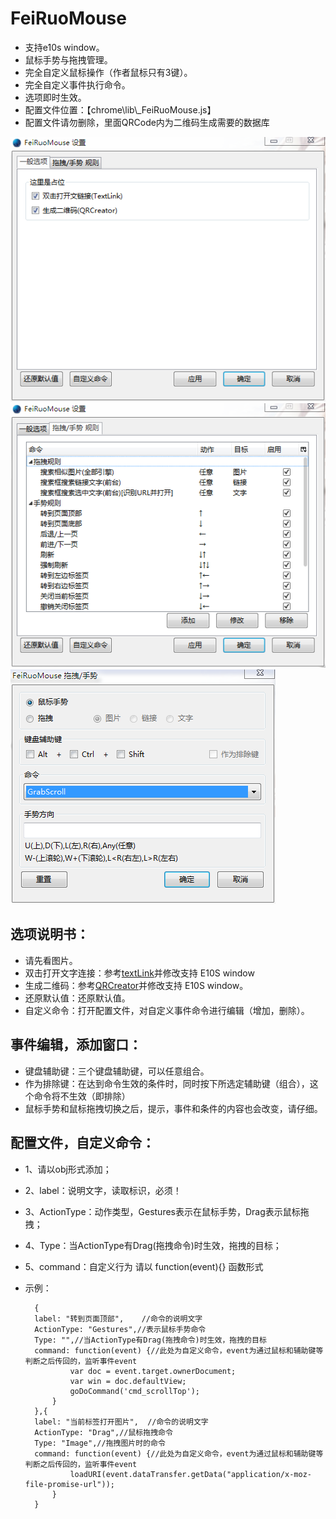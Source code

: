FeiRuoMouse
============
 - 支持e10s window。
 - 鼠标手势与拖拽管理。
 - 完全自定义鼠标操作（作者鼠标只有3键）。
 - 完全自定义事件执行命令。
 - 选项即时生效。
 - 配置文件位置：【chrome\lib\\_FeiRuoMouse.js】
 - 配置文件请勿删除，里面QRCode内为二维码生成需要的数据库
 
 ![](1.png)
 ![](2.png)
 ![](3.png)
 
选项说明书：
--------------

- 请先看图片。
- 双击打开文字连接：参考[textLink](https://github.com/alice0775/userChrome.js/blob/master/textLink.uc.js)并修改支持 E10S window
- 生成二维码：参考[QRCreator](https://github.com/lastdream2013/userChrome/blob/master/qrCreator.uc.js)并修改支持 E10S window。
- 还原默认值：还原默认值。
- 自定义命令：打开配置文件，对自定义事件命令进行编辑（增加，删除）。
 
事件编辑，添加窗口：
--------------

- 键盘辅助键：三个键盘辅助键，可以任意组合。
- 作为排除键：在达到命令生效的条件时，同时按下所选定辅助键（组合），这个命令将不生效（即排除）
- 鼠标手势和鼠标拖拽切换之后，提示，事件和条件的内容也会改变，请仔细。

配置文件，自定义命令：
--------------

- 1、请以obj形式添加；
- 2、label：说明文字，读取标识，必须！
- 3、ActionType：动作类型，Gestures表示在鼠标手势，Drag表示鼠标拖拽；
- 4、Type：当ActionType有Drag(拖拽命令)时生效，拖拽的目标；
- 5、command：自定义行为 请以 function(event){} 函数形式
- 示例：

		{
		label: "转到页面顶部",	//命令的说明文字
		ActionType: "Gestures",//表示鼠标手势命令
		Type: "",//当ActionType有Drag(拖拽命令)时生效，拖拽的目标
		command: function(event) {//此处为自定义命令，event为通过鼠标和辅助键等判断之后传回的，监听事件event
				var doc = event.target.ownerDocument;
				var win = doc.defaultView;
				goDoCommand('cmd_scrollTop');
			}
		},{
		label: "当前标签打开图片",	//命令的说明文字
		ActionType: "Drag",//鼠标拖拽命令
		Type: "Image",//拖拽图片时的命令
		command: function(event) {//此处为自定义命令，event为通过鼠标和辅助键等判断之后传回的，监听事件event
				loadURI(event.dataTransfer.getData("application/x-moz-file-promise-url"));
			}
		}